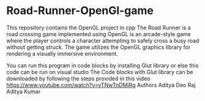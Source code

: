 # Road-Runner-OpenGl-game
This repository contains the OpenGL project in cpp
The Road Runner is a road crossing game implemented using OpenGL is an
arcade-style game where the player controls a character attempting to safely cross a busy road without
getting struck. The game utilizes the OpenGL graphics library for rendering a visually immersive
environment.

You can run this program in code blocks by installing Glut library or else this code can be run on visual studio
The Code blocks with Glut library can be downloaded by following the steps provided in this video https://www.youtube.com/watch?v=vTNwTnDMiRg
Authors 
 Aditya Deo Raj 
 Aditya Kumar
